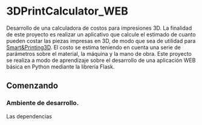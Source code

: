 # 3DPrintCalculator_WEB
Desarrollo de una calculadora de costos para impresiones 3D. La finalidad de este proyecto es realizar un aplicativo que calcule el estimado de cuanto pueden costar las piezas impresas en 3D, de modo que sea de utilidad para [Smart&Printing3D](https://instagram.com/smartprinting3d?igshid=lnryp1lool4m). El costo se estima teniendo en cuenta una serie de parámetros sobre el material, la máquina y la mano de obra. Este proyecto se realiza a modo de aprendizaje sobre el desarrollo de una aplicación WEB básica en Python mediante la librería Flask.

## Comenzando

### Ambiente de desarrollo.
Las dependencias 
